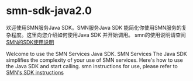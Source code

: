 # smn-sdk-java2.0
欢迎使用SMN服务Java SDK。SMN服务Java SDK 能简化你使用SMN服务的复杂程度。这里向您介绍如何使用Java SDK 并开始调用。
smn的使用说明请查阅[SMN的SDK使用说明](https://github.com/SimpleMessageNotification/smn-sdk-java2.0/wiki)  
  
Welcome to use the SMN Services Java SDK. SMN Services The Java SDK simplifies the complexity of your use of SMN services. Here's how to use the Java SDK and start calling. smn instructions for use, please refer to [SMN's SDK instructions](https://github.com/SimpleMessageNotification/smn-sdk-java2.0/wiki)